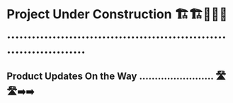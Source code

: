 # Project Under Construction 🏗️🏗️🚧🚧🚧 ........................................................................

## Product Updates On the Way ........................ 🛣️🛣️➡️➡️











